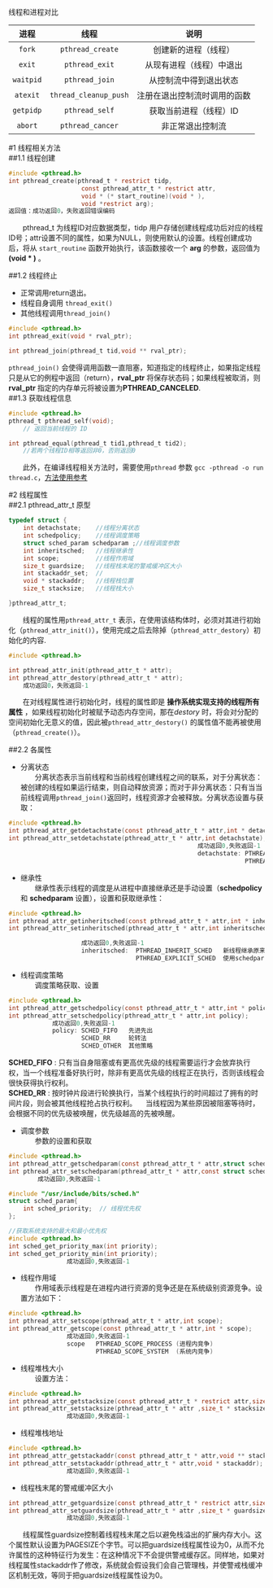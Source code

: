 线程和进程对比<br>

|进程|线程|说明|
| :--: | :--: | :--: |
|`fork`|`pthread_create`|创建新的进程（线程）|
|`exit`|`pthread_exit`|从现有进程（线程）中退出|
|`waitpid`|`pthread_join`|从控制流中得到退出状态|
|`atexit`|`thread_cleanup_push`|注册在退出控制流时调用的函数|
|`getpidp`|`pthread_self`|获取当前进程（线程）ID|
|`abort`|`pthread_cancer`|非正常退出控制流|

#1 线程相关方法  
##1.1 线程创建  
```C
#include <pthread.h>
int pthread_create(pthread_t * restrict tidp,
                    const pthread_attr_t * restrict attr,
                    void * (* start_routine)(void * ),
                    void *restrict arg);
返回值：成功返回0，失败返回错误编码
```
&emsp;&emsp;pthread_t 为线程ID对应数据类型，tidp 用户存储创建线程成功后对应的线程ID号；attr设置不同的属性，如果为NULL，则使用默认的设置。线程创建成功后，将从 `start_routine` 函数开始执行，该函数接收一个 **arg** 的参数，返回值为 **(void * )** 。  

##1.2 线程终止   
- 正常调用return退出。
- 线程自身调用 `thread_exit()`
- 其他线程调用`thread_join()`  

```C
#include <pthread.h>
int pthread_exit(void * rval_ptr);

int pthread_join(pthread_t tid,void ** rval_ptr);
```  
`pthread_join()` 会使得调用函数一直阻塞，知道指定的线程终止，如果指定线程只是从它的例程中返回（return），**rval_ptr** 将保存状态码；如果线程被取消，则**rval_ptr** 指定的内存单元将被设置为**PTHREAD_CANCELED**.  
##1.3 获取线程信息  

```C
#include <pthread.h>
pthread_t pthread_self(void);
    // 返回当前线程的 ID

int pthread_equal(pthread_t tid1,pthread_t tid2);
    //若两个线程ID相等返回非0，否则返回0
```
 &emsp;&emsp;此外，在编译线程相关方法时，需要使用`pthread` 参数 `gcc -pthread -o run thread.c`，[方法使用参考](./thread.c)

#2 线程属性  
##2.1 pthread_attr_t 原型

```C
typedef struct {
    int detachstate;    //线程分离状态
    int schedpolicy;    //线程调度策略
    struct sched_param schedparam ;//线程调度参数
    int inheritsched;   //线程继承性
    int scope;          //线程作用域
    size_t guardsize;   //线程栈末尾的警戒缓冲区大小
    int stackaddr_set;  //
    void * stackaddr;   //线程栈位置
    size_t stacksize;   //线程栈大小

}pthread_attr_t;
```   

&emsp;&emsp;线程的属性用`pthread_attr_t` 表示，在使用该结构体时，必须对其进行初始化（`pthread_attr_init()`），使用完成之后去除掉（`pthread_attr_destory`）初始化的内容.   
```C
#include <pthread.h>

int pthread_attr_init(pthread_attr_t * attr);
int pthread_attr_destory(pthread_attr_t * attr);
    成功返回0，失败返回-1
```   
&emsp;&emsp;在对线程属性进行初始化时，线程的属性即是 **操作系统实现支持的线程所有属性** ，如果线程初始化时被赋予动态内存空间，那在*destory* 时，将会对分配的空间初始化无意义的值，因此被`pthread_attr_destory()` 的属性值不能再被使用（`pthread_create()`）。

##2.2 各属性  
- 分离状态    
&emsp;&emsp;分离状态表示当前线程和当前线程创建线程之间的联系，对于分离状态：被创建的线程如果运行结束，则自动释放资源；而对于非分离状态：只有当当前线程调用`pthread_join()`返回时，线程资源才会被释放。分离状态设置与获取：   
```C
#include <pthread.h>
int pthread_attr_getdetachstate(const pthread_attr_t * attr,int * detachstate);
int pthread_attr_setdetachstate(pthread_attr_t * attr,int detachstate);
                                                    成功返回0,失败返回-1
                                                    detachstate: PTHREAD_CREATE_DETACHED  分离状态
                                                                 PTHREAD_CREATE_JOINABLE  非分离状态
```   

- 继承性  
&emsp;&emsp;继承性表示线程的调度是从进程中直接继承还是手动设置（**schedpolicy** 和 **schedparam** 设置），设置和获取继承性：  
```C
#include <pthread.h>
int pthread_attr_getinheritsched(const pthread_attr_t * attr,int * inheritsched);
int pthread_attr_setinheritsched(pthread_attr_t * attr,int inheritsched);

                    成功返回0,失败返回-1
                    inheritsched:  PTHREAD_INHERIT_SCHED   新线程继承原来线程的调度策略
                                   PTHREAD_EXPLICIT_SCHED  使用schedparam 和 schedpolicy 设置的调度策略
```   

- 线程调度策略   
&emsp;&emsp;调度策略获取、设置   
```C
#include <pthread.h>
int pthread_attr_getschedpolicy(const pthread_attr_t * attr,int * policy);
int pthread_attr_setschedpolicy(pthread_attr_t * attr,int policy);
            成功返回0,失败返回-1
            policy: SCHED_FIFO   先进先出
                    SCHED_RR     轮转法
                    SCHED_OTHER  其他策略
```  
**SCHED_FIFO** : 只有当自身阻塞或有更高优先级的线程需要运行才会放弃执行权，当一个线程准备好执行时，除非有更高优先级的线程正在执行，否则该线程会很快获得执行权利。<br>
**SCHED_RR**   : 按时钟片段进行轮换执行，当某个线程执行的时间超过了拥有的时间片段，则会被其他线程抢占执行权利。
&emsp;当线程因为某些原因被阻塞等待时，会根据不同的优先级被唤醒，优先级越高的先被唤醒。  
- 调度参数   
&emsp;&emsp;参数的设置和获取  

```C
#include <pthread.h>
int pthread_attr_getschedparam(const pthread_attr_t * attr,struct sched_param * param);
int pthread_attr_setschedparam(pthread_attr_t * attr,const struct sched_param * param);
        成功返回0,失败返回-1

#include "/usr/include/bits/sched.h"
struct sched_param{
    int sched_priority;  // 线程优先权
};

//获取系统支持的最大和最小优先权
#include <pthread.h>
int sched_get_priority_max(int priority);
int sched_get_priority_min(int priority);
                成功返回0,失败返回-1
```  

- 线程作用域   
&emsp;&emsp;作用域表示线程是在进程内进行资源的竞争还是在系统级别资源竞争。设置方法如下：  
```C
#include <pthread.h>
int pthread_attr_setscope(pthread_attr_t * attr,int scope);
int pthread_attr_getscope(const pthread_attr_t * attr,int * scope);
                成功返回0,失败返回-1
                scope   PTHREAD_SCOPE_PROCESS (进程内竞争)
                        PTHREAD_SCOPE_SYSTEM  (系统内竞争)
```

- 线程堆栈大小  
&emsp;&emsp;设置方法：  
```C
#include <pthread.h>
int pthread_attr_getstacksize(const pthread_attr_t * restrict attr,size_t * restrict stacksize);
int pthread_attr_setstacksize(pthread_attr_t * attr ,size_t * stacksize);
                成功返回0,失败返回-1

```   

- 线程堆栈地址   
```C
#include <pthread.h>
int pthread_attr_getstackaddr(const pthread_attr_t * attr,void ** stackaddf);
int pthread_attr_setstackaddr(pthread_attr_t * attr,void * stackaddr);
                成功返回0,失败返回-1
```

- 线程栈末尾的警戒缓冲区大小   
```C
int pthread_attr_getguardsize(const pthread_attr_t * restrict attr,size_t * restrict guardsize);
int pthread_attr_setguardsize(pthread_attr_t * attr ,size_t * guardsize);
                成功返回0,失败返回-1
```  
&emsp;&emsp;线程属性guardsize控制着线程栈末尾之后以避免栈溢出的扩展内存大小。这个属性默认设置为PAGESIZE个字节。可以把guardsize线程属性设为0，从而不允许属性的这种特征行为发生：在这种情况下不会提供警戒缓存区。同样地，如果对线程属性stackaddr作了修改，系统就会假设我们会自己管理栈，并使警戒栈缓冲区机制无效，等同于把guardsize线程属性设为0。
